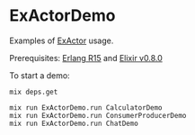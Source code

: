ExActorDemo
=======

Examples of [ExActor](https://github.com/sasa1977/exactor) usage.

Prerequisites: [Erlang R15](http://www.erlang.org/download_release/16) and [Elixir v0.8.0](http://elixir-lang.org/getting_started/1.html)

To start a demo:
    
    mix deps.get
    
    mix run ExActorDemo.run CalculatorDemo
    mix run ExActorDemo.run ConsumerProducerDemo
    mix run ExActorDemo.run ChatDemo